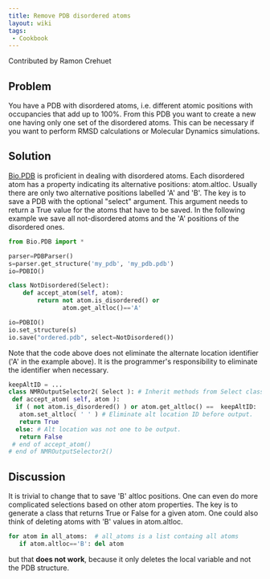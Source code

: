 ```yaml
---
title: Remove PDB disordered atoms
layout: wiki
tags:
 - Cookbook
---
```


Contributed by Ramon Crehuet

Problem
-------

You have a PDB with disordered atoms, i.e. different atomic positions
with occupancies that add up to 100%. From this PDB you want to create a
new one having only one set of the disordered atoms. This can be
necessary if you want to perform RMSD calculations or Molecular Dynamics
simulations.

Solution
--------

[Bio.PDB](http://biopython.org/DIST/docs/tutorial/Tutorial.html#htoc118)
is proficient in dealing with disordered atoms. Each disordered atom has
a property indicating its alternative positions: atom.altloc. Usually
there are only two alternative positions labelled 'A' and 'B'. The key
is to save a PDB with the optional "select" argument. This argument
needs to return a True value for the atoms that have to be saved. In the
following example we save all not-disordered atoms and the 'A' positions
of the disordered ones.

``` python
from Bio.PDB import *

parser=PDBParser()
s=parser.get_structure('my_pdb', 'my_pdb.pdb')
io=PDBIO()

class NotDisordered(Select):
    def accept_atom(self, atom):
        return not atom.is_disordered() or
               atom.get_altloc()=='A'

io=PDBIO()
io.set_structure(s)
io.save("ordered.pdb", select=NotDisordered())
```

Note that the code above does not eliminate the alternate location
identifier ('A' in the example above). It is the programmer's
responsibility to eliminate the identifier when necessary.

``` python
keepAltID = ...
class NMROutputSelector2( Select ): # Inherit methods from Select class
 def accept_atom( self, atom ):
  if ( not atom.is_disordered() ) or atom.get_altloc() ==  keepAltID:
   atom.set_altloc( ' ' ) # Eliminate alt location ID before output.
   return True
  else: # Alt location was not one to be output.
   return False
 # end of accept_atom()
# end of NMROutputSelector2()
```

Discussion
----------

It is trivial to change that to save 'B' altloc positions. One can even
do more complicated selections based on other atom properties. The key
is to generate a class that returns True or False for a given atom. One
could also think of deleting atoms with 'B' values in atom.altloc.

``` python
for atom in all_atoms:  # all_atoms is a list containg all atoms
   if atom.altloc=='B': del atom
```

but that **does not work**, because it only deletes the local variable
and not the PDB structure.
